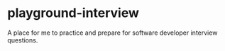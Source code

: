 # playground-interview

A place for me to practice and prepare for software developer interview questions.
